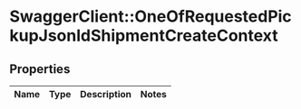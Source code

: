 # SwaggerClient::OneOfRequestedPickupJsonldShipmentCreateContext

## Properties
Name | Type | Description | Notes
------------ | ------------- | ------------- | -------------

